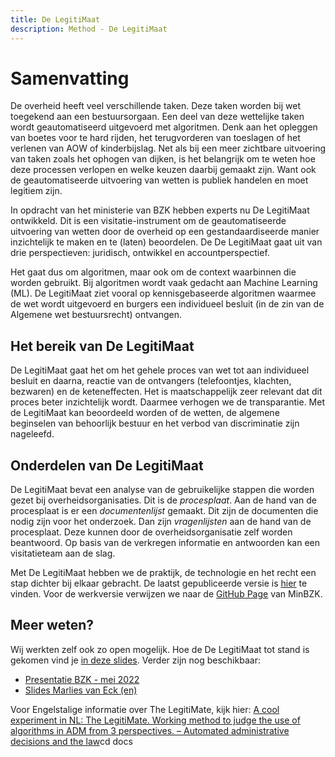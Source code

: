 ```yaml
---
title: De LegitiMaat
description: Method - De LegitiMaat
---
```


# Samenvatting
De overheid heeft veel verschillende taken. Deze taken worden bij wet toegekend aan een bestuursorgaan. Een deel van deze wettelijke taken wordt geautomatiseerd uitgevoerd met algoritmen. Denk aan het opleggen van boetes voor te hard rijden, het terugvorderen van toeslagen of het verlenen van AOW of kinderbijslag. Net als bij een meer zichtbare uitvoering van taken zoals het ophogen van dijken, is het belangrijk om te weten hoe deze processen verlopen en welke keuzen daarbij gemaakt zijn. Want ook de geautomatiseerde uitvoering van wetten is publiek handelen en moet legitiem zijn.

In opdracht van het ministerie van BZK hebben experts nu De LegitiMaat ontwikkeld. Dit is een visitatie-instrument om de geautomatiseerde uitvoering van wetten door de overheid op een gestandaardiseerde manier inzichtelijk te maken en te (laten) beoordelen. De De LegitiMaat gaat uit van drie perspectieven: juridisch, ontwikkel en accountperspectief.

Het gaat dus om algoritmen, maar ook om de context waarbinnen die worden gebruikt. Bij algoritmen wordt vaak gedacht aan Machine Learning (ML). De LegitiMaat ziet vooral op kennisgebaseerde algoritmen waarmee de wet wordt uitgevoerd en burgers een individueel besluit (in de zin van de Algemene wet bestuursrecht) ontvangen.

## Het bereik van De LegitiMaat
De LegitiMaat gaat het om het gehele proces van wet tot aan individueel besluit en daarna, reactie van de ontvangers (telefoontjes, klachten, bezwaren) en de keteneffecten. Het is maatschappelijk zeer relevant dat dit proces beter inzichtelijk wordt. Daarmee verhogen we de transparantie. Met de LegitiMaat kan beoordeeld worden of de wetten, de algemene beginselen van behoorlijk bestuur en het verbod van discriminatie zijn nageleefd.

## Onderdelen van De LegitiMaat
De LegitiMaat bevat een analyse van de gebruikelijke stappen die worden gezet bij overheidsorganisaties. Dit is de *procesplaat*. Aan de hand van de procesplaat is er een *documentenlijst* gemaakt. Dit zijn de documenten die nodig zijn voor het onderzoek. Dan zijn *vragenlijsten* aan de hand van de procesplaat. Deze kunnen door de overheidsorganisatie zelf worden beantwoord. Op basis van de verkregen informatie en antwoorden kan een visitatieteam aan de slag.

Met De LegitiMaat hebben we de praktijk, de technologie en het recht een stap dichter bij elkaar gebracht. De laatst gepubliceerde versie is [hier](https://regels.overheid.nl/publicaties/de-legitimaat) te vinden. Voor de werkversie verwijzen we naar de <a href="https://minbzk.github.io/LegitiMaat/" target="_blank">GitHub Page</a> van MinBZK.

## Meer weten?
Wij werkten zelf ook zo open mogelijk. Hoe de De LegitiMaat tot stand is gekomen vind je [in deze slides](https://noti.st/maikeklip/XRXDzo/slides). Verder zijn nog beschikbaar:
- [Presentatie BZK - mei 2022](../../static/pdf/BZK.presentatie.24052022.pptx)
- [Slides Marlies van Eck (en)](../../static/pdf/marliesvaneck.thelegitimate.pdf)

Voor Engelstalige informatie over The LegitiMate, kijk hier: [A cool experiment in NL: The LegitiMate. Working method to judge the use of algorithms in ADM from 3 perspectives. – Automated administrative decisions and the law](https://automatedadministrativedecisionsandthelaw.wordpress.com/2022/03/16/a-cool-experiment-in-nl-the-legitimate-working-method-to-judge-the-use-of-algorithms-in-adm-from-3-perspectives/)cd docs